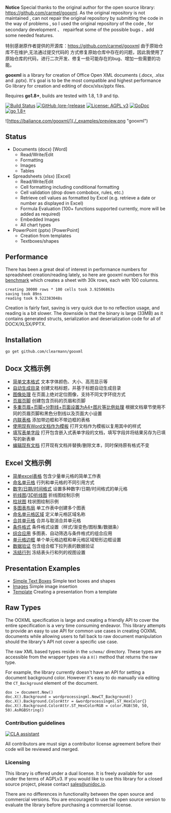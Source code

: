 **Notice** Special thanks to the original author for the open source library:
https://github.com/carmel/gooxml. As the original repository is not maintained , 
can not repair the original repository by submitting the code in the way of problems , 
so I used the original repository of the code , for secondary development 、 repairfeat some of the possible bugs 
、add some needed features.

特别感谢原作者提供的开源库：https://github.com/carmel/gooxml 由于原始仓库不在维护,无法通过提交代码的
方式修复原始仓库中存在的问题，因此我使用了原始仓库的代码，进行二次开发、修复一些可能存在的bug、增加一些需要的功能。



**gooxml** is a library for creation of Office Open XML documents (.docx, .xlsx
and .pptx).  It's goal is to be the most compatible and highest performance Go
library for creation and editing of docx/xlsx/pptx files.

Requires **go1.8+**, builds are tested with 1.8, 1.9 and tip.

[![Build Status](https://travis-ci.org/baliance/gooxml.svg?branch=master)](https://travis-ci.org/baliance/gooxml)
[![GitHub (pre-)release](https://img.shields.io/github/release/baliance/gooxml/all.svg)](https://github.com/clearmann/gooxml/releases)
[![License: AGPL v3](https://img.shields.io/badge/License-Dual%20AGPL%20v3/Commercial-blue.svg)](https://www.gnu.org/licenses/agpl-3.0)
[![GoDoc](https://godoc.org/baliance.com/gooxml?status.svg)](https://godoc.org/baliance.com/gooxml)
[![go 1.8+](https://img.shields.io/badge/go-1.8%2B-blue.svg)](http://golang.org)

![https://baliance.com/gooxml/](./_examples/preview.png "gooxml")

## Status ##

- Documents (docx) [Word]
	- Read/Write/Edit
	- Formatting
	- Images
	- Tables
- Spreadsheets (xlsx) [Excel]
 	- Read/Write/Edit
 	- Cell formatting including conditional formatting
	- Cell validation (drop down combobox, rules, etc.)
    - Retrieve cell values as formatted by Excel (e.g. retrieve a date or number as displayed in Excel)
 	- Formula Evaluation (100+ functions supported currently, more will be added as required)
 	- Embedded Images
 	- All chart types
- PowerPoint (pptx) [PowerPoint]
	- Creation from templates
	- Textboxes/shapes


## Performance ##

There has been a great deal of interest in performance numbers for spreadsheet
creation/reading lately, so here are gooxml numbers for this
[benchmark](https://github.com/clearmann/gooxml/tree/master/_examples/spreadsheet/lots-of-rows)
which creates a sheet with 30k rows, each with 100 columns.

    creating 30000 rows * 100 cells took 3.92506863s
    saving took 89ns
    reading took 9.522383048s

Creation is fairly fast, saving is very quick due to no reflection usage, and
reading is a bit slower. The downside is that the binary is large (33MB) as it
contains generated structs, serialization and deserialization code for all of
DOCX/XLSX/PPTX.

## Installation ##

    go get github.com/clearmann/gooxml

## Docx 文档示例 ##

- [简单文本格式](https://github.com/clearmann/gooxml/tree/master/_examples/document/simple) 文本字体颜色、大小、高亮显示等
- [自动生成目录](https://github.com/clearmann/gooxml/tree/master/_examples/document/toc) 创建文档标题，并基于标题自动生成目录
- [图像处理](https://github.com/clearmann/gooxml/tree/master/_examples/document/image) 在页面上绝对定位图像，支持不同文字环绕方式
- [页眉页脚](https://github.com/clearmann/gooxml/tree/master/_examples/document/header-footer) 创建包含页码的页眉和页脚
- [多重页眉+页脚+分割线+页面设置为A4+图片等比例处理](https://github.com/clearmann/gooxml/tree/master/_examples/document/header-footer-multiple) 根据文档章节使用不同的页眉页脚和黑色分割线以及页面大小设置
- [内联表格](https://github.com/clearmann/gooxml/tree/master/_examples/document/tables) 添加带边框和不带边框的表格
- [使用现有Word文档作为模板](https://github.com/clearmann/gooxml/tree/master/_examples/document/use-template) 打开文档作为模板以复用其中的样式
- [填写表单字段](https://github.com/clearmann/gooxml/tree/master/_examples/document/fill-out-form) 打开包含嵌入式表单字段的文档，填写字段并将结果另存为已填写的新表单
- [编辑现有文档](https://github.com/clearmann/gooxml/tree/master/_examples/document/edit-document) 打开现有文档并替换/删除文本，同时保持原有格式不变

## Excel 文档示例 ##
- [简单excel表格](https://github.com/clearmann/gooxml/tree/master/_examples/spreadsheet/simple) 包含少量单元格的简单工作表
- [命名单元格](https://github.com/clearmann/gooxml/tree/master/_examples/spreadsheet/named-cells) 行列和单元格的不同引用方式
- [数字/日期/时间格式](https://github.com/clearmann/gooxml/tree/master/_examples/spreadsheet/number-date-time-formats) 设置多种数字/日期/时间格式的单元格
- [折线图](https://github.com/clearmann/gooxml/tree/master/_examples/spreadsheet/line-chart)/[3D折线图](https://github.com/clearmann/gooxml/tree/master/_examples/spreadsheet/line-chart-3d) 折线图绘制示例
- [柱状图](https://github.com/clearmann/gooxml/tree/master/_examples/spreadsheet/bar-chart) 柱状图绘制示例
- [多图表布局](https://github.com/clearmann/gooxml/tree/master/_examples/spreadsheet/multiple-charts) 单工作表中创建多个图表
- [命名单元格区域](https://github.com/clearmann/gooxml/tree/master/_examples/spreadsheet/named-ranges) 定义单元格区域名称
- [合并单元格](https://github.com/clearmann/gooxml/tree/master/_examples/spreadsheet/merged) 合并与取消合并单元格
- [条件格式](https://github.com/clearmann/gooxml/tree/master/_examples/spreadsheet/conditional-formatting) 条件格式设置（样式/渐变色/图标集/数据条）
- [综合应用](https://github.com/clearmann/gooxml/tree/master/_examples/spreadsheet/complex) 多图表、自动筛选与条件格式的组合应用
- [单元格边框](https://github.com/clearmann/gooxml/tree/master/_examples/spreadsheet/borders) 单个单元格边框和单元格区域矩形边框设置
- [数据验证](https://github.com/clearmann/gooxml/tree/master/_examples/spreadsheet/validation) 包含组合框下拉列表的数据验证
- [冻结行列](https://github.com/clearmann/gooxml/tree/master/_examples/spreadsheet/freeze-rows-cols) 冻结表头行和列的视图设置

## Presentation Examples ##

- [Simple Text Boxes](https://github.com/clearmann/gooxml/tree/master/_examples/presentation/simple) Simple text boxes and shapes
- [Images](https://github.com/clearmann/gooxml/tree/master/_examples/presentation/image) Simple image insertion
- [Template](https://github.com/clearmann/gooxml/tree/master/_examples/presentation/use-template/simple) Creating a presentation from a template

## Raw Types ##

The OOXML specification is large and creating a friendly API to cover the entire
specification is a very time consuming endeavor.  This library attempts to
provide an easy to use API for common use cases in creating OOXML documents
while allowing users to fall back to raw document manipulation should the
library's API not cover a specific use case.

The raw XML based types reside in the ```schema/``` directory. These types are
accessible from the wrapper types via a ```X()``` method that returns the raw
type. 

For example, the library currently doesn't have an API for setting a document
background color. However it's easy to do manually via editing the
```CT_Background``` element of the document.

    dox := document.New()
    doc.X().Background = wordprocessingml.NewCT_Background()
	doc.X().Background.ColorAttr = &wordprocessingml.ST_HexColor{}
	doc.X().Background.ColorAttr.ST_HexColorRGB = color.RGB(50, 50, 50).AsRGBString()

### Contribution guidelines ###

[![CLA assistant](https://cla-assistant.io/readme/badge/baliance/gooxml)](https://cla-assistant.io/baliance/gooxml)

All contributors are must sign a contributor license agreement before their code
will be reviewed and merged.


### Licensing ###

This library is offered under a dual license. It is freely available for use
under the terms of AGPLv3. If you would like to use this library for a closed
source project, please contact sales@unidoc.io.

There are no differences in functionality between the open source and commercial 
versions. You are encouraged to use the open source version to evaluate the library
before purchasing a commercial license.

